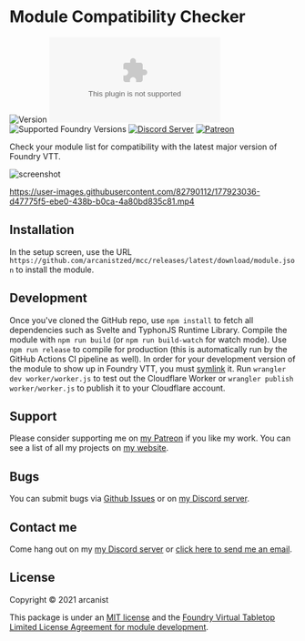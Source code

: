 # Module Compatibility Checker

![Version](https://img.shields.io/github/v/tag/arcanistzed/mcc?label=Version&style=flat-square&color=2577a1) ![Latest Release Download Count](https://img.shields.io/github/downloads/arcanistzed/mcc/latest/module.zip?label=Downloads&style=flat-square&color=9b43a8) ![Supported Foundry Versions](https://img.shields.io/endpoint?url=https://foundryshields.com/version?url=https://raw.githubusercontent.com/arcanistzed/mcc/main/module.json&style=flat-square&color=ff6400) [![Discord Server](https://img.shields.io/badge/-Discord-%232c2f33?style=flat-square&logo=discord)](https://discord.gg/AAkZWWqVav) [![Patreon](https://img.shields.io/badge/-Patreon-%23141518?style=flat-square&logo=patreon)](https://www.patreon.com/bePatron?u=15896855)

Check your module list for compatibility with the latest major version of Foundry VTT.

![screenshot](https://i.imgur.com/DlIyyzs.png)

<https://user-images.githubusercontent.com/82790112/177923036-d47775f5-ebe0-438b-b0ca-4a80bd835c81.mp4>

## Installation

In the setup screen, use the URL `https://github.com/arcanistzed/mcc/releases/latest/download/module.json` to install the module.

## Development

Once you've cloned the GitHub repo, use `npm install` to fetch all dependencies such as Svelte and TyphonJS Runtime Library. Compile the module with `npm run build` (or `npm run build-watch` for watch mode). Use `npm run release` to compile for production (this is automatically run by the GitHub Actions CI pipeline as well).
In order for your development version of the module to show up in Foundry VTT, you must [symlink](https://world-smiths.github.io/documentation/wiki/symlinking.html) it.
Run `wrangler dev worker/worker.js` to test out the Cloudflare Worker or `wrangler publish worker/worker.js` to publish it to your Cloudflare account.

## Support

Please consider supporting me on [my Patreon](https://patreon.com/arcanistzed) if you like my work. You can see a list of all my projects on [my website](https://arcanist.me).

## Bugs

You can submit bugs via [Github Issues](https://github.com/arcanistzed/mcc/issues/new/choose) or on [my Discord server](https://discord.gg/AAkZWWqVav).

## Contact me

Come hang out on my [my Discord server](https://discord.gg/AAkZWWqVav) or [click here to send me an email](mailto:arcanistzed@gmail.com?subject=Module%20Compatibility%20Checker%20module%20for%20Foundry%20VTT).

## License

Copyright © 2021 arcanist

This package is under an [MIT license](LICENSE) and the [Foundry Virtual Tabletop Limited License Agreement for module development](https://foundryvtt.com/article/license/).
